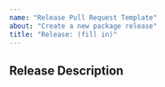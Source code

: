 ```yaml
---
name: "Release Pull Request Template"
about: "Create a new package release"
title: "Release: (fill in)"
---
```

## Release Description
<!--- What is being released.  Please include any new assessments or  -->
<!--- fixes that have been added since the previous release  -->

